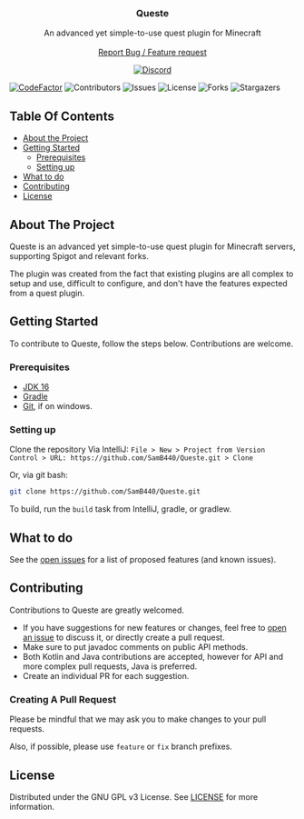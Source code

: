 <br/>
<p align="center">
  <h3 align="center">Queste</h3>

  <p align="center">
    An advanced yet simple-to-use quest plugin for Minecraft
    <br/>
    <br/>
    <a href="https://github.com/SamB440/Queste/issues">Report Bug / Feature request</a>
  </p>

  <center>
    <a href="https://discord.gg/convallyria">
      <img alt="Discord" src="https://img.shields.io/discord/282242806695591938">
    </a>
  </center>
</p>

[![CodeFactor](https://www.codefactor.io/repository/github/samb440/queste/badge?s=423044de775c341aa4bc557dc41d390344d16556)](https://www.codefactor.io/repository/github/samb440/queste) ![Contributors](https://img.shields.io/github/contributors/SamB440/Queste?color=dark-green) ![Issues](https://img.shields.io/github/issues/SamB440/Queste) ![License](https://img.shields.io/github/license/SamB440/Queste)
![Forks](https://img.shields.io/github/forks/SamB440/Queste?style=social) ![Stargazers](https://img.shields.io/github/stars/SamB440/Queste?style=social)

## Table Of Contents

* [About the Project](#about-the-project)
* [Getting Started](#getting-started)
    * [Prerequisites](#prerequisites)
    * [Setting up](#setting-up)
* [What to do](#what-to-do)
* [Contributing](#contributing)
* [License](#license)

## About The Project

Queste is an advanced yet simple-to-use quest plugin for Minecraft servers, supporting Spigot and relevant forks.

The plugin was created from the fact that existing plugins are all complex to setup and use, difficult to configure, and don't have the features expected from a quest plugin.

## Getting Started

To contribute to Queste, follow the steps below. Contributions are welcome.

### Prerequisites

* [JDK 16](https://adoptium.net/)
* [Gradle](https://gradle.org/)
* [Git](https://gitforwindows.org/), if on windows.

### Setting up

Clone the repository
Via IntelliJ:
```File > New > Project from Version Control > URL: https://github.com/SamB440/Queste.git > Clone```

Or, via git bash:
```sh
git clone https://github.com/SamB440/Queste.git
```

To build, run the `build` task from IntelliJ, gradle, or gradlew.

## What to do

See the [open issues](https://github.com/SamB440/Queste/issues) for a list of proposed features (and known issues).

## Contributing

Contributions to Queste are greatly welcomed.
* If you have suggestions for new features or changes, feel free to [open an issue](https://github.com/SamB440/Queste/issues/new) to discuss it, or directly create a pull request.
* Make sure to put javadoc comments on public API methods.
* Both Kotlin and Java contributions are accepted, however for API and more complex pull requests, Java is preferred.
* Create an individual PR for each suggestion.

### Creating A Pull Request

Please be mindful that we may ask you to make changes to your pull requests.

Also, if possible, please use `feature` or `fix` branch prefixes.

## License

Distributed under the GNU GPL v3 License. See [LICENSE](https://github.com/SamB440/Queste/blob/main/LICENSE.md) for more information.
